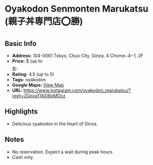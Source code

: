 # Oyakodon Senmonten Marukatsu　(親子丼専門店⭕️勝)

## Basic Info
- **Address:** 104-0061 Tokyo, Chuo City, Ginza, 4 Chome−4−1, 2F
- **Price:** $ (up to $$$$$)
- **Rating:** 4.5 (up to 5)
- **Tags:** oyakodon
- **Google Maps:** [View Map](https://maps.app.goo.gl/B6uWg1r744VZF4Gz6?g_st=ipc)  
- **URL:** https://www.instagram.com/oyakodon_marukatsu/?igsh=ZGpxaTljbDBpMDcz

## Highlights
- Delicious oyakodon in the heart of Ginza.

## Notes
- No reservation. Expect a wait during peak hours.
- Cash only.